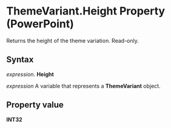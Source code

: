 
# ThemeVariant.Height Property (PowerPoint)

Returns the height of the theme variation. Read-only.


## Syntax

 _expression_. **Height**

 _expression_ A variable that represents a **ThemeVariant** object.


## Property value

 **INT32**

